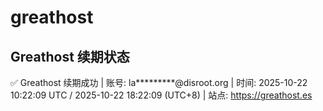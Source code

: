 # greathost

## Greathost 续期状态

<!-- GREATHOST-RENEW-STATUS:START -->
✅ Greathost 续期成功 | 账号: la*********@disroot.org | 时间: 2025-10-22 10:22:09 UTC / 2025-10-22 18:22:09 (UTC+8) | 站点: https://greathost.es
<!-- GREATHOST-RENEW-STATUS:END -->

